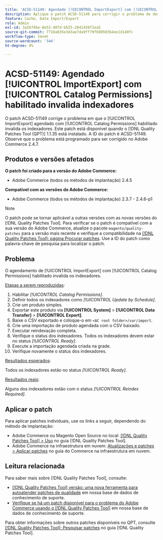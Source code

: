 ```yaml
---
title: 'ACSD-51149: Agendado [!UICONTROL ImportExport] com [!UICONTROL Catalog Permissions] habilitado invalida indexadores'
description: Aplique o patch ACSD-51149 para corrigir o problema de desempenho do Adobe Commerce em que o [!UICONTROL ImportExport] agendado com [!UICONTROL Catalog Permissions] habilitado invalida os indexadores.
feature: Cache, Data Import/Export
role: Admin
exl-id: 3a26f4be-8e52-407d-bb25-2841458f3aa5
source-git-commit: 7718a835e343ae7da9ff79f690503b4ee1d140fc
workflow-type: tm+mt
source-wordcount: '344'
ht-degree: 0%

---
```


# ACSD-51149: Agendado [!UICONTROL ImportExport] com [!UICONTROL Catalog Permissions] habilitado invalida indexadores

O patch ACSD-51149 corrige o problema em que o [!UICONTROL ImportExport] agendado com [!UICONTROL Catalog Permissions] habilitado invalida os indexadores. Este patch está disponível quando o [!DNL Quality Patches Tool (QPT)] 1.1.35 está instalado. A ID do patch é ACSD-51149. Observe que o problema está programado para ser corrigido no Adobe Commerce 2.4.7.

## Produtos e versões afetados

**O patch foi criado para a versão do Adobe Commerce:**

* Adobe Commerce (todos os métodos de implantação) 2.4.5

**Compatível com as versões do Adobe Commerce:**

* Adobe Commerce (todos os métodos de implantação) 2.3.7 - 2.4.6-p1

>[!NOTE]
>
>O patch pode se tornar aplicável a outras versões com as novas versões do [!DNL Quality Patches Tool]. Para verificar se o patch é compatível com a sua versão do Adobe Commerce, atualize o pacote `magento/quality-patches` para a versão mais recente e verifique a compatibilidade na [[!DNL Quality Patches Tool]: página Procurar patches](https://experienceleague.adobe.com/tools/commerce-quality-patches/index.html). Use a ID do patch como palavra-chave de pesquisa para localizar o patch.

## Problema

O agendamento de [!UICONTROL ImportExport] com [!UICONTROL Catalog Permissions] habilitado invalida os indexadores.

<u>Etapas a serem reproduzidas</u>:

1. Habilitar *[!UICONTROL Catalog Permissions]*.
1. Definir todos os indexadores como *[!UICONTROL Update by Schedule]*.
1. Crie um produto simples.
1. Exportar este produto via **[!UICONTROL System]** > **[!UICONTROL Data Transfer]** > **[!UICONTROL Export]**.
1. Baixe o CSV exportado e coloque-o em `<AC root folder>/var/import`.
1. Crie uma importação de produto agendada com o CSV baixado.
1. Executar reindexação completa.
1. Verifique o status dos indexadores. Todos os indexadores devem estar no status *[!UICONTROL Ready]*.
1. Execute a importação agendada criada na grade.
1. Verifique novamente o status dos indexadores.

<u>Resultados esperados</u>:

Todos os indexadores estão no status *[!UICONTROL Ready]*.

<u>Resultados reais</u>:

Alguns dos indexadores estão com o status *[!UICONTROL Reindex Required]*.

## Aplicar o patch

Para aplicar patches individuais, use os links a seguir, dependendo do método de implantação:

* Adobe Commerce ou Magento Open Source no local: [[!DNL Quality Patches Tool] > Uso](https://experienceleague.adobe.com/docs/commerce-operations/tools/quality-patches-tool/usage.html) no guia [!DNL Quality Patches Tool].
* Adobe Commerce na infraestrutura em nuvem: [Atualizações e patches > Aplicar patches](https://experienceleague.adobe.com/docs/commerce-cloud-service/user-guide/develop/upgrade/apply-patches.html) no guia do Commerce na infraestrutura em nuvem.

## Leitura relacionada

Para saber mais sobre [!DNL Quality Patches Tool], consulte:

* [[!DNL Quality Patches Tool] versão: uma nova ferramenta para autoatender patches de qualidade](/help/announcements/adobe-commerce-announcements/magento-quality-patches-released-new-tool-to-self-serve-quality-patches.md) em nossa base de dados de conhecimento de suporte.
* [Verifique se há um patch disponível para o problema do Adobe Commerce usando o [!DNL Quality Patches Tool]](/help/support-tools/patches-available-in-qpt-tool/check-patch-for-magento-issue-with-magento-quality-patches.md) em nossa base de dados de conhecimento de suporte.

Para obter informações sobre outros patches disponíveis no QPT, consulte [[!DNL Quality Patches Tool]: Pesquisar patches](https://experienceleague.adobe.com/tools/commerce-quality-patches/index.html) no guia [!DNL Quality Patches Tool].
